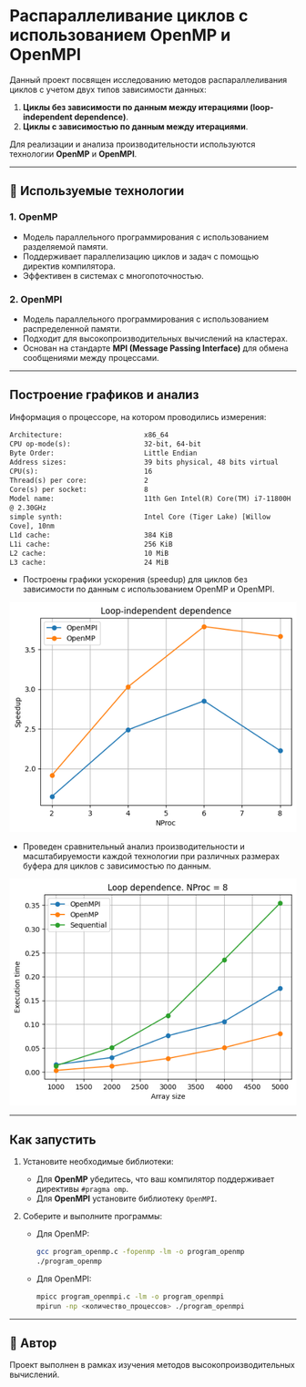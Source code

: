 # Распараллеливание циклов с использованием OpenMP и OpenMPI

Данный проект посвящен исследованию методов распараллеливания циклов с учетом двух типов зависимости данных:
1. **Циклы без зависимости по данным между итерациями (loop-independent dependence)**.
2. **Циклы с зависимостью по данным между итерациями**.

Для реализации и анализа производительности используются технологии **OpenMP** и **OpenMPI**.

---

## 🚀 Используемые технологии

### 1. **OpenMP**
   - Модель параллельного программирования с использованием разделяемой памяти.
   - Поддерживает параллелизацию циклов и задач с помощью директив компилятора.
   - Эффективен в системах с многопоточностью.

### 2. **OpenMPI**
   - Модель параллельного программирования с использованием распределенной памяти.
   - Подходит для высокопроизводительных вычислений на кластерах.
   - Основан на стандарте **MPI (Message Passing Interface)** для обмена сообщениями между процессами.

---

## Построение графиков и анализ
Информация о процессоре, на котором проводились измерения:
```
Architecture:                    x86_64
CPU op-mode(s):                  32-bit, 64-bit
Byte Order:                      Little Endian
Address sizes:                   39 bits physical, 48 bits virtual
CPU(s):                          16
Thread(s) per core:              2
Core(s) per socket:              8
Model name:                      11th Gen Intel(R) Core(TM) i7-11800H @ 2.30GHz
simple synth:                    Intel Core (Tiger Lake) [Willow Cove], 10nm
L1d cache:                       384 KiB
L1i cache:                       256 KiB
L2 cache:                        10 MiB
L3 cache:                        24 MiB
```

- Построены графики ускорения (speedup) для циклов без зависимости по данным с использованием OpenMP и OpenMPI.

![.](graphs/loop-independent-dependence.png)

- Проведен сравнительный анализ производительности и масштабируемости каждой технологии при различных размерах буфера для циклов с зависимостью по данным.

![.](graphs/loop-dependence.png)

---

## Как запустить

1. Установите необходимые библиотеки:
   - Для **OpenMP** убедитесь, что ваш компилятор поддерживает директивы `#pragma omp`.
   - Для **OpenMPI** установите библиотеку `OpenMPI`.

2. Соберите и выполните программы:
   - Для OpenMP: 
     ```bash
     gcc program_openmp.c -fopenmp -lm -o program_openmp
     ./program_openmp
     ```
   - Для OpenMPI:
     ```bash
     mpicc program_openmpi.c -lm -o program_openmpi
     mpirun -np <количество_процессов> ./program_openmpi
     ```

---

## 📝 Автор

Проект выполнен в рамках изучения методов высокопроизводительных вычислений.  
